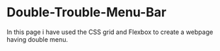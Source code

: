 # Double-Trouble-Menu-Bar
In this page i have used the CSS grid and Flexbox to create a webpage having double menu.
